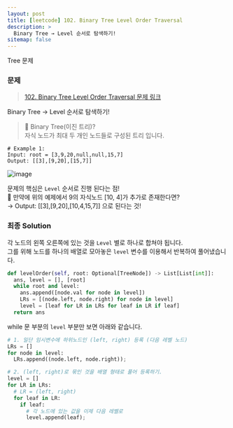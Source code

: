 ```yaml
---
layout: post
title: [leetcode] 102. Binary Tree Level Order Traversal
description: >
  Binary Tree → Level 순서로 탐색하기!
sitemap: false
---
```


Tree 문제

### 문제
> [102. Binary Tree Level Order Traversal 문제 링크](https://leetcode.com/problems/binary-tree-level-order-traversal/?envType=study-plan&id=level-1)

Binary Tree → Level 순서로 탐색하기!

> 🤔 Binary Tree(이진 트리)?
> <br>
> 자식 노드가 최대 두 개인 노드들로 구성된 트리 입니다.


```text
# Example 1:
Input: root = [3,9,20,null,null,15,7]
Output: [[3],[9,20],[15,7]]
```

![image](https://user-images.githubusercontent.com/93169519/230064070-fcb82fc7-00b3-4f10-b362-3692eba2fc01.png)

문제의 핵심은 `Level` 순서로 진행 된다는 점!
<br>
🤔 만약에 위의 예제에서 9의 자식노드 [10, 4]가 추가로 존재한다면?
<br>
→ Output: [[3],[9,20],[10,4,15,7]] 으로 된다는 것!


### 최종 Solution

각 노드의 왼쪽 오른쪽에 있는 것을 `Level` 별로 하나로 합쳐야 됩니다.
<br>
그를 위해 노드를 하나의 배열로 모아놓은 `level` 변수를 이용해서 반복하여 풀어냈습니다.

```python
def levelOrder(self, root: Optional[TreeNode]) -> List[List[int]]:
  ans, level = [], [root]
  while root and level:
    ans.append([node.val for node in level])
    LRs = [(node.left, node.right) for node in level]
    level = [leaf for LR in LRs for leaf in LR if leaf]
  return ans
```


while 문 부분의 `level` 부분만 보면 아래와 같습니다.
```python
# 1. 일단 임시변수에 하위노드인 (left, right) 등록 (다음 레벨 노드)
LRs = []
for node in level:
  LRs.append((node.left, node.right));

# 2. (left, right)로 묶인 것을 배열 형태로 풀어 등록하기.
level = []
for LR in LRs:
  # LR = (left, right)
  for leaf in LR:
    if leaf:
      # 각 노드에 있는 값을 이제 다음 레벨로 
      level.append(leaf);
```

